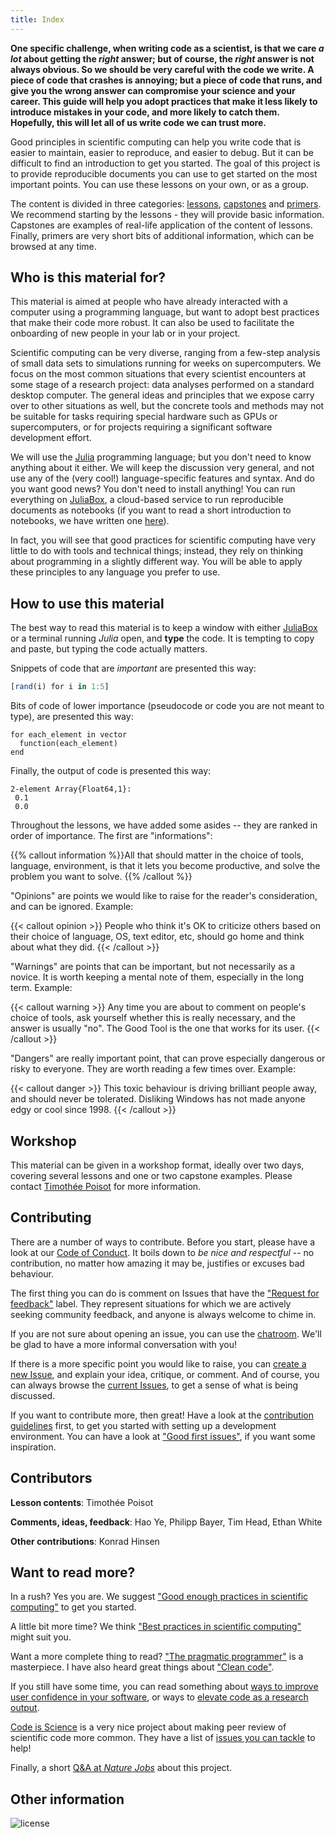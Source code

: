 ```yaml
---
title: Index
---
```


**One specific challenge, when writing code as a scientist, is that we care *a
lot* about getting the *right* answer; but of course, the *right* answer is not
always obvious. So we should be very careful with the code we write. A piece of
code that crashes is annoying; but a piece of code that runs, and give you the
wrong answer can compromise your science and your career. This guide will help
you adopt practices that make it less likely to introduce mistakes in your code,
and more likely to catch them. Hopefully, this will let all of us write code we
can trust more.**

Good principles in scientific computing can help you write code that is easier
to maintain, easier to reproduce, and easier to debug. But it can be difficult
to find an introduction to get you started. The goal of this project is to
provide reproducible documents you can use to get started on the most important
points. You can use these lessons on your own, or as a group.

The content is divided in three categories: [lessons](/lessons/),
[capstones](/capstones/) and [primers](/primers/). We recommend starting by the
lessons - they will provide basic information. Capstones are examples of
real-life application of the content of lessons. Finally, primers are very short
bits of additional information, which can be browsed at any time.

## Who is this material for?

This material is aimed at people who have already interacted with a computer
using a programming language, but want to adopt best practices that make their
code more robust. It can also be used to facilitate the onboarding of new people
in your lab or in your project.

Scientific computing can be very diverse, ranging from a few-step analysis
of small data sets to simulations running for weeks on supercomputers.
We focus on the most common situations that every scientist encounters
at some stage of a research project: data analyses performed on a standard
desktop computer. The general ideas and principles that we expose carry over
to other situations as well, but the concrete tools and methods may not
be suitable for tasks requiring special hardware such as GPUs or supercomputers,
or for projects requiring a significant software development effort.

We will use the [Julia][jl] programming language; but you don't need to know
anything about it either. We will keep the discussion very general, and not use
any of the (very cool!) language-specific features and syntax. And do you want
good news? You don't need to install anything! You can run everything on
[JuliaBox][jlbox], a cloud-based service to run reproducible documents as
notebooks (if you want to read a short introduction to notebooks, we have
written one [here][nb]).

In fact, you will see that good practices for scientific computing have very
little to do with tools and technical things; instead, they rely on thinking
about programming in a slightly different way. You will be able to apply these
principles to any language you prefer to use.

[nb]: https://nbviewer.jupyter.org/github/tpoisot/ScientificComputingForTheRestOfUs/blob/master/_lessons/00_introduction_to_notebooks.ipynb
[jlbox]: http://juliabox.com/
[jl]: http://julialang.org/

## How to use this material

The best way to read this material is to keep a window with either
[JuliaBox][jlbox] or a terminal running *Julia* open, and **type** the code. It
is tempting to copy and paste, but typing the code actually matters.

Snippets of code that are *important* are presented this way:

~~~ julia
[rand(i) for i in 1:5]
~~~

Bits of code of lower importance (pseudocode or code you are not meant to type),
are presented this way:

~~~ raw
for each_element in vector
  function(each_element)
end
~~~

Finally, the output of code is presented this way:

~~~
2-element Array{Float64,1}:
 0.1
 0.0
~~~

Throughout the lessons, we have added some asides -- they are ranked in order of
importance. The first are "informations":

{{% callout information %}}All that should matter in the choice of tools, language, environment, is that it lets you become productive, and solve the problem you want to solve.
{{% /callout %}}

"Opinions" are points we would like to raise for the reader's
consideration, and can be ignored. Example:

{{< callout opinion >}}
People who think it's OK to criticize others based on their choice of language,
OS, text editor, etc, should go home and think about what they did.
{{< /callout >}}

"Warnings" are points that can be important, but not necessarily as a novice. It
is worth keeping a mental note of them, especially in the long term. Example:

{{< callout warning >}}
Any time you are about to comment on people's choice of tools, ask yourself
whether this is really necessary, and the answer is usually "no". The Good Tool
is the one that works for its user.
{{< /callout >}}

"Dangers" are really important point, that can prove especially dangerous or
risky to everyone. They are worth reading a few times over. Example:

{{< callout danger >}}
This toxic behaviour is driving brilliant people away, and should
never be tolerated. Disliking Windows has not made anyone edgy or cool since
1998.
{{< /callout >}}

## Workshop

This material can be given in a workshop format, ideally over two days, covering
several lessons and one or two capstone examples. Please contact [Timothée
Poisot](mailto:timothee.poisot@umontreal.ca) for more information.

## Contributing

There are a number of ways to contribute. Before you start, please have a look
at our [Code of Conduct][coc]. It boils down to *be nice and respectful* -- no
contribution, no matter how amazing it may be, justifies or excuses bad
behaviour.

[coc]: https://github.com/tpoisot/ScientificComputingForTheRestOfUs/blob/master/CODE_OF_CONDUCT.md

The first thing you can do is comment on Issues that have the ["Request for
feedback"][feedback] label. They represent situations for which we are actively
seeking community feedback, and anyone is always welcome to chime in.

[feedback]: https://github.com/tpoisot/ScientificComputingForTheRestOfUs/labels/request%20for%20feedback

If you are not sure about opening an issue, you can use the
[chatroom][gitterlink]. We'll be glad to have a more informal conversation with
you!

[gitterlink]: https://gitter.im/ScientificComputingForTheRestOfUs/Lobby

If there is a more specific point you would like to raise, you can [create a new
Issue][new_issue], and explain your idea, critique, or comment. And of course,
you can always browse the [current Issues][issues], to get a sense of what is
being discussed.

[new_issue]: https://github.com/tpoisot/ScientificComputingForTheRestOfUs/issues/new
[issues]: https://github.com/tpoisot/ScientificComputingForTheRestOfUs/issues

If you want to contribute more, then great! Have a look at the [contribution
guidelines][cguid] first, to get you started with setting up a development
environment. You can have a look at ["Good first issues"][first], if you want
some inspiration.

[cguid]: https://github.com/tpoisot/ScientificComputingForTheRestOfUs/blob/master/CONTRIBUTING.md
[first]: https://github.com/tpoisot/ScientificComputingForTheRestOfUs/labels/good%20first%20issue

## Contributors

**Lesson contents**: Timothée Poisot

**Comments, ideas, feedback**: Hao Ye, Philipp Bayer, Tim Head, Ethan White

**Other contributions**: Konrad Hinsen

## Want to read more?

In a rush? Yes you are. We suggest ["Good enough practices in scientific
computing"][goodenough] to get you started.

A little bit more time? We think ["Best practices in scientific
computing"][best] might suit you.

Want a more complete thing to read? ["The pragmatic programmer"][pragm] is a
masterpiece. I have also heard great things about ["Clean code"][cleanc].

If you still have some time, you can read something about [ways to improve user confidence
in your software][userconf], or ways to [elevate code as a research output][elevate].

[Code is Science][codeissci] is a very nice project about making peer review of scientific code more common. They have a list of [issues you can tackle][cisissues] to help!

[codeissci]: http://www.codeisscience.com/
[cisissues]: https://github.com/yochannah/code-is-science/issues/

Finally, a short [Q&A at *Nature Jobs*][qanda] about this project.

[qanda]: https://web.archive.org/web/20171114145519/http://blogs.nature.com/naturejobs/2017/11/10/techblog-timothee-poisot-data-science-for-the-rest-of-us/

[userconf]: https://queens.scholarsportal.info/ojs-archive/index.php/IEE/article/download/5644/5463
[elevate]: http://www.cell.com/trends/ecology-evolution/abstract/S0169-5347(15)00290-6

[goodenough]: http://journals.plos.org/ploscompbiol/article?id=10.1371/journal.pcbi.1005510
[best]: http://journals.plos.org/plosbiology/article?id=10.1371/journal.pbio.1001745
[pragm]: https://www.amazon.ca/Pragmatic-Programmer-Journeyman-Master/dp/020161622X/ref=as_li_ss_tl?ie=UTF8&linkCode=sl1&tag=&linkId=0ff8cca36522d8539b26e536778bbb5e
[cleanc]: https://www.amazon.ca/Clean-Code-Handbook-Software-Craftsmanship/dp/0132350882

## Other information

![license](https://img.shields.io/github/license/tpoisot/ScientificComputingForTheRestOfUs.svg?style=flat-square)
